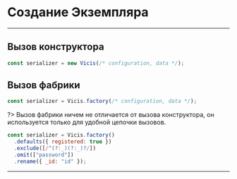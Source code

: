 # Создание Экземпляра

---

## Вызов конструктора

```js
const serializer = new Vicis(/* configuration, data */);
```

## Вызов фабрики

```js
const serializer = Vicis.factory(/* configuration, data */);
```

?> Вызов фабрики ничем не отличается от вызова конструктора, он используется только для удобной цепочки вызовов.

```js
const serializer = Vicis.factory()
  .defaults({ registered: true })
  .exclude([/^(?:_)(?:_)?/])
  .omit(["password"])
  .rename({ _id: "id" });
```

---
